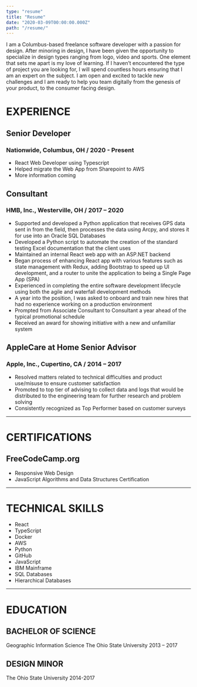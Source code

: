 ```yaml
---
type: "resume"
title: "Resume"
date: "2020-03-09T00:00:00.000Z"
path: "/resume/"
---
```


I am a Columbus-based freelance software developer with a passion for design. After minoring in design, I have been given the opportunity to specialize in design types ranging from logo, video and sports. One element that sets me apart is my love of learning. If I haven’t encountered the type of project you are looking for, I will spend countless hours ensuring that I am an expert on the subject. I am open and excited to tackle new challenges and I am ready to help you team digitally from the genesis of your product, to the consumer facing design. 

# EXPERIENCE

## Senior Developer

### Nationwide, Columbus, OH / 2020 - Present

- React Web Developer using Typescript
- Helped migrate the Web App from Sharepoint to AWS
- More information coming

## Consultant

### HMB, Inc., Westerville, OH / 2017 – 2020

- Supported and developed a Python application that receives GPS data sent in from the field, then processes the data using Arcpy, and stores it for use into an Oracle SQL Databases
- Developed a Python script to automate the creation of the standard testing Excel documentation that the client uses
- Maintained an internal React web app with an ASP.NET backend
- Began process of enhancing React app with various features such as state management with Redux, adding Bootstrap to speed up UI development, and a router to unite the application to being a Single Page App (SPA)
- Experienced in completing the entire software development lifecycle using both the agile and waterfall development methods
- A year into the position, I was asked to onboard and train new hires that had no experience working on a production environment
- Prompted from Associate Consultant to Consultant a year ahead of the typical promotional schedule
- Received an award for showing initiative with a new and unfamiliar system

## AppleCare at Home Senior Advisor

### Apple, Inc., Cupertino, CA / 2014 – 2017

- Resolved matters related to technical difficulties and product use/misuse to ensure customer satisfaction
- Promoted to top tier of advising to collect data and logs that would be distributed to the engineering team for further research and problem solving 
- Consistently recognized as Top Performer based on customer surveys

---

# CERTIFICATIONS

## FreeCodeCamp.org

- Responsive Web Design
- JavaScript Algorithms and Data Structures Certification

---

# TECHNICAL SKILLS

- React
- TypeScript
- Docker
- AWS
- Python
- GitHub
- JavaScript
- IBM Mainframe
- SQL Databases
- Hierarchical Databases

---

# EDUCATION

## BACHELOR OF SCIENCE

Geographic Information Science
The Ohio State University
2013 – 2017

## DESIGN MINOR

The Ohio State University
2014-2017
